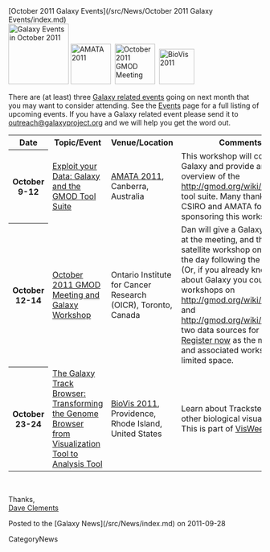 <div class='newsItemHeader'>[October 2011 Galaxy Events](/src/News/October 2011 Galaxy Events/index.md)</div>

<div class='right'>
<a href='/src/Events/index.md'><img src="/src/Images/Logos/galaxyLogoTrimmed.png" alt="Galaxy Events in October 2011" width="120" /></a> 
<a href='http://www.amata.org.au/index.php/2011-conference'><img src="/src/Images/Logos/amata-2011-conference.jpg" alt="AMATA 2011" height="80" /></a>&nbsp;&nbsp;<a href='http://gmod.org/wiki/October_2011_GMOD_Meeting'><img src="/src/Images/Logos/GMOD201110MeetingLogo.png" alt="October 2011 GMOD Meeting" height="80" /></a>&nbsp;&nbsp;<a href='http://www.biovis.net/'><img src="/src/Images/Logos/BioVisLogo.png" alt="BioVis 2011" height="70" /></a>
</div>

There are (at least) three [Galaxy related events](/src/Events/index.md) going on next month that you may want to consider attending.  See the [Events](/src/Events/index.md) page for a full listing of upcoming events.  If you have a Galaxy related event please send it to outreach@galaxyproject.org and we will help you get the word out.

<table>
  <tr class="th" >
    <th> Date </th>
    <th> Topic/Event </th>
    <th> Venue/Location </th>
    <th> Comments </th>
    <th> Contact </th>
  </tr>
  <tr>
    <th> October 9-12 </th>
    <td> </em><a href='http://www.amata.org.au/index.php/2011-conference/workshops'>Exploit your Data: Galaxy and the GMOD Tool Suite</a><em> </td>
    <td> <a href='http://www.amata.org.au/index.php/2011-conference'>AMATA 2011</a>, Canberra, Australia </td>
    <td> This workshop will cover both Galaxy and provide an overview of the <a href='http://gmod.org/wiki/|GMOD'>http://gmod.org/wiki/|GMOD</a> tool suite.  Many thanks to CSIRO and AMATA for sponsoring this workshop </td>
    <td> <a href='/src/DaveClements/index.md'>Dave Clements</a> </td>
  </tr>
  <tr>
    <th> October 12-14 </th>
    <td> </em><a href='http://gmod.org/wiki/October_2011_GMOD_Meeting'>October 2011 GMOD Meeting and Galaxy Workshop</a><em> </td>
    <td> Ontario Institute for Cancer Research (OICR), Toronto, Canada </td>
    <td> Dan will give a Galaxy update at the meeting, and then lead a satellite workshop on Galaxy the day following the meeting.  (Or, if you already know all about Galaxy you could attend workshops on <a href='http://gmod.org/wiki/BioMart'>http://gmod.org/wiki/BioMart</a> and <a href='http://gmod.org/wiki/InterMine'>http://gmod.org/wiki/InterMine</a>, two data sources for Galaxy.)  <a href='http://gmod.org/wiki/October_2011_GMOD_Meeting'>Register now</a> as the meeting and associated workshop have limited space. </td>
    <td> <a href='/src/dan/index.md'>Dan Blankenberg</a> </td>
  </tr>
  <tr>
    <th> October 23-24 </th>
    <td> </em><a href='http://www.biovis.net/papers_abstracts/papers/111.html'>The Galaxy Track Browser: Transforming the Genome Browser from Visualization Tool to Analysis Tool</a><em> </td>
    <td> <a href='http://www.biovis.net/'>BioVis 2011</a>, Providence, Rhode Island, United States </td>
    <td> Learn about Trackster and other biological visualization.  This is part of <a href='http://visweek.org/'>VisWeek 2011</a>. </td>
    <td> <a href='/src/JeremyGoecks/index.md'>Jeremy Goecks</a> </td>
  </tr>
</table>

<br />

Thanks,<br />
[Dave Clements](/src/DaveClements/index.md)

<div class='newsItemFooter'>Posted to the [Galaxy News](/src/News/index.md) on 2011-09-28</div>

CategoryNews
